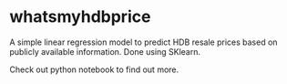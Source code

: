# whatsmyhdbprice

A simple linear regression model to predict HDB resale prices based on publicly available information. Done using SKlearn.

Check out python notebook to find out more. 
